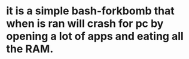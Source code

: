 # it is a simple bash-forkbomb that when is ran will crash for pc by opening a lot of apps and eating all the RAM.
